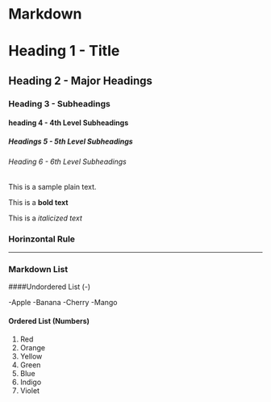 # Markdown

# Heading 1 - Title

## Heading 2 - Major Headings

### Heading 3 - Subheadings

#### heading 4 - 4th Level Subheadings

##### Headings 5 - 5th Level Subheadings

###### Heading 6 - 6th Level Subheadings

This is a sample plain text.

This is a **bold text**

This is a _italicized text_

### Horinzontal Rule

---

### Markdown List

####Undordered List (-)

-Apple
-Banana
-Cherry
-Mango

#### Ordered List (Numbers)

1. Red
2. Orange
3. Yellow
4. Green
5. Blue
6. Indigo
7. Violet
